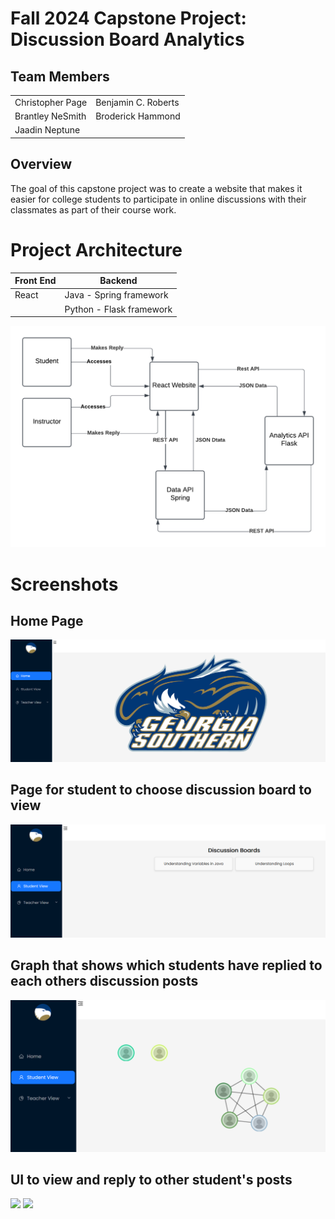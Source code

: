 # Fall 2024 Capstone Project: Discussion Board Analytics

## Team Members
|                |                    |
|----------------|--------------------|
|Christopher Page| Benjamin C. Roberts|
|Brantley NeSmith| Broderick Hammond|
|Jaadin Neptune| |
## Overview
The goal of this capstone project was to create a website that makes it easier for college students to participate in online discussions with their classmates as part of their  course work. 

# Project Architecture

| Front End | Backend
|---------- | -------|
| React     | Java - Spring framework |
|           | Python - Flask framework|

![](./screenshots/arch.png)


# Screenshots

## Home Page
![](./screenshots/overview.PNG)

## Page for student to choose discussion board to view
![](./screenshots/student-view.PNG)

## Graph that shows which students have replied to each others discussion posts
![](./screenshots/student-graph.PNG)

## UI to view and reply to other student's posts
![](.screenshots/student-post.PNG)
![](.screenshots/student-reply.PNG)


